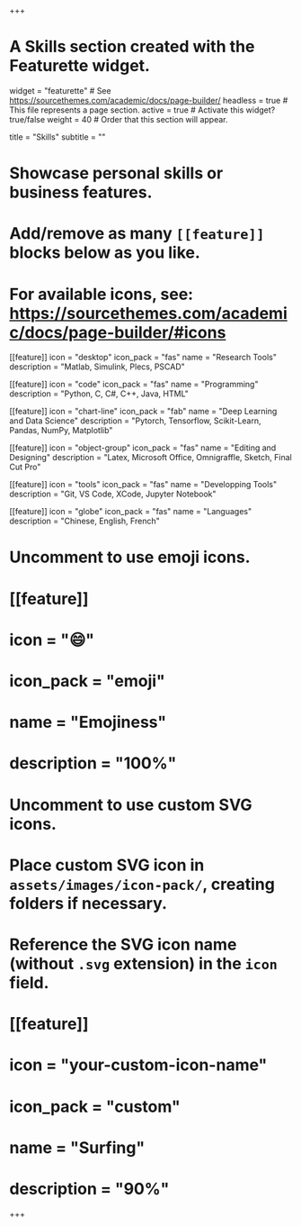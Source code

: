 +++
# A Skills section created with the Featurette widget.
widget = "featurette"  # See https://sourcethemes.com/academic/docs/page-builder/
headless = true  # This file represents a page section.
active = true  # Activate this widget? true/false
weight = 40  # Order that this section will appear.

title = "Skills"
subtitle = ""

# Showcase personal skills or business features.
# 
# Add/remove as many `[[feature]]` blocks below as you like.
# 
# For available icons, see: https://sourcethemes.com/academic/docs/page-builder/#icons

[[feature]]
  icon = "desktop"
  icon_pack = "fas"
  name = "Research Tools"
  description = "Matlab, Simulink, Plecs, PSCAD"
  
[[feature]]
  icon = "code"
  icon_pack = "fas"
  name = "Programming"
  description = "Python, C, C#, C++, Java, HTML"

[[feature]]
  icon = "chart-line"
  icon_pack = "fab"
  name = "Deep Learning and Data Science"
  description = "Pytorch, Tensorflow, Scikit-Learn, Pandas, NumPy, Matplotlib"

[[feature]]
  icon = "object-group"
  icon_pack = "fas"
  name = "Editing and Designing"
  description = "Latex, Microsoft Office, Omnigraffle, Sketch, Final Cut Pro"

[[feature]]
  icon = "tools"
  icon_pack = "fas"
  name = "Developping Tools"
  description = "Git, VS Code, XCode, Jupyter Notebook"

[[feature]]
  icon = "globe"
  icon_pack = "fas"
  name = "Languages"
  description = "Chinese, English, French"

# Uncomment to use emoji icons.
# [[feature]]
#  icon = ":smile:"
#  icon_pack = "emoji"
#  name = "Emojiness"
#  description = "100%"  

# Uncomment to use custom SVG icons.
# Place custom SVG icon in `assets/images/icon-pack/`, creating folders if necessary.
# Reference the SVG icon name (without `.svg` extension) in the `icon` field.
# [[feature]]
#  icon = "your-custom-icon-name"
#  icon_pack = "custom"
#  name = "Surfing"
#  description = "90%"

+++
